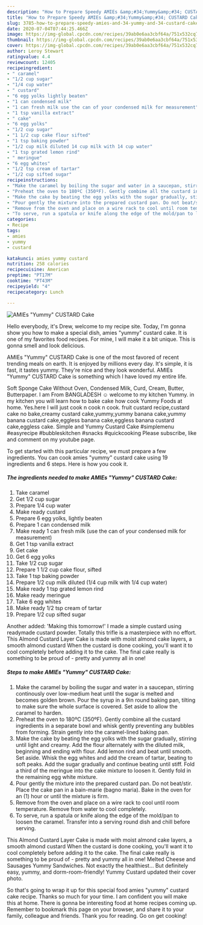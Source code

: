 ```yaml
---
description: "How to Prepare Speedy AMIEs &amp;#34;Yummy&amp;#34; CUSTARD Cake"
title: "How to Prepare Speedy AMIEs &amp;#34;Yummy&amp;#34; CUSTARD Cake"
slug: 3785-how-to-prepare-speedy-amies-and-34-yummy-and-34-custard-cake
date: 2020-07-04T07:44:25.466Z
image: https://img-global.cpcdn.com/recipes/39ab0e6aa3cbf64a/751x532cq70/amies-yummy-custard-cake-recipe-main-photo.jpg
thumbnail: https://img-global.cpcdn.com/recipes/39ab0e6aa3cbf64a/751x532cq70/amies-yummy-custard-cake-recipe-main-photo.jpg
cover: https://img-global.cpcdn.com/recipes/39ab0e6aa3cbf64a/751x532cq70/amies-yummy-custard-cake-recipe-main-photo.jpg
author: Leroy Stewart
ratingvalue: 4.4
reviewcount: 12405
recipeingredient:
- " caramel"
- "1/2 cup sugar"
- "1/4 cup water"
- " custard"
- "6 egg yolks lightly beaten"
- "1 can condensed milk"
- "1 can fresh milk use the can of your condensed milk for measurement"
- "1 tsp vanilla extract"
- " cake"
- "6 egg yolks"
- "1/2 cup sugar"
- "1 1/2 cup cake flour sifted"
- "1 tsp baking powder"
- "1/2 cup milk diluted 14 cup milk with 14 cup water"
- "1 tsp grated lemon rind"
- " meringue"
- "6 egg whites"
- "1/2 tsp cream of tartar"
- "1/2 cup sifted sugar"
recipeinstructions:
- "Make the caramel by boiling the sugar and water in a saucepan, stirring continously over low-medium heat until the sugar is melted and becomes golden brown. Pour the syrup in a 9in round baking pan, tilting to make sure the whole surface is covered. Set aside to allow the caramel to harden."
- "Preheat the oven to 180ºC (350ºF). Gently combine all the custard ingredients in a separate bowl and whisk gently preventing any bubbles from forming. Strain gently into the caramel-lined baking pan."
- "Make the cake by beating the egg yolks with the sugar gradually, stirring until light and creamy. Add the flour alternately with the diluted milk, beginning and ending with flour. Add lemon rind and beat until smooth. Set aside. Whisk the egg whites and add the cream of tartar, beating to soft peaks. Add the sugar gradually and continue beating until stiff. Fold a third of the meringue into the cake mixture to loosen it. Gently fold in the remaining egg white mixture."
- "Pour gently the mixture into the prepared custard pan. Do not beat/stir. Place the cake pan in a bain-marie (bagno maria). Bake in the oven for an (1) hour or until the mixture is firm."
- "Remove from the oven and place on a wire rack to cool until room temperature. Remove from water to cool completely."
- "To serve, run a spatula or knife along the edge of the mold/pan to loosen the caramel. Transfer into a serving round dish and chill before serving."
categories:
- Recipe
tags:
- amies
- yummy
- custard

katakunci: amies yummy custard 
nutrition: 258 calories
recipecuisine: American
preptime: "PT17M"
cooktime: "PT43M"
recipeyield: "4"
recipecategory: Lunch

---
```



![AMIEs &#34;Yummy&#34; CUSTARD Cake](https://img-global.cpcdn.com/recipes/39ab0e6aa3cbf64a/751x532cq70/amies-yummy-custard-cake-recipe-main-photo.jpg)

Hello everybody, it's Drew, welcome to my recipe site. Today, I'm gonna show you how to make a special dish, amies &#34;yummy&#34; custard cake. It is one of my favorites food recipes. For mine, I will make it a bit unique. This is gonna smell and look delicious.

AMIEs &#34;Yummy&#34; CUSTARD Cake is one of the most favored of recent trending meals on earth. It is enjoyed by millions every day. It's simple, it is fast, it tastes yummy. They're nice and they look wonderful. AMIEs &#34;Yummy&#34; CUSTARD Cake is something which I have loved my entire life.

Soft Sponge Cake Without Oven, Condensed Milk, Curd, Cream, Butter, Butterpaper. I am From BANGLADESH ☺ welcome to my kitchen Yummy. in my kitchen you will learn how to bake cake how cook Yummy Foods at home. Yes.here I will just cook n cook n cook. fruit custard recipe,custard cake no bake,creamy custard cake,yummy,yummy banana cake,yummy banana custard cake,eggless banana cake,eggless banana custard cake,eggless cake. Simple and Yummy Custard Cake #simplemenu #easyrecipe #bubbleskitchen #snacks #quickcooking Please subscribe, like and comment on my youtube page.


To get started with this particular recipe, we must prepare a few ingredients. You can cook amies &#34;yummy&#34; custard cake using 19 ingredients and 6 steps. Here is how you cook it.

<!--inarticleads1-->

##### The ingredients needed to make AMIEs &#34;Yummy&#34; CUSTARD Cake:

1. Take  caramel
1. Get 1/2 cup sugar
1. Prepare 1/4 cup water
1. Make ready  custard
1. Prepare 6 egg yolks, lightly beaten
1. Prepare 1 can condensed milk
1. Make ready 1 can fresh milk (use the can of your condensed milk for measurement)
1. Get 1 tsp vanilla extract
1. Get  cake
1. Get 6 egg yolks
1. Take 1/2 cup sugar
1. Prepare 1 1/2 cup cake flour, sifted
1. Take 1 tsp baking powder
1. Prepare 1/2 cup milk diluted (1/4 cup milk with 1/4 cup water)
1. Make ready 1 tsp grated lemon rind
1. Make ready  meringue
1. Take 6 egg whites
1. Make ready 1/2 tsp cream of tartar
1. Prepare 1/2 cup sifted sugar


Another added: &#39;Making this tomorrow!&#39; I made a simple custard using readymade custard powder. Totally this trifle is a masterpiece with no effort. This Almond Custard Layer Cake is made with moist almond cake layers, a smooth almond custard When the custard is done cooking, you&#39;ll want it to cool completely before adding it to the cake. The final cake really is something to be proud of - pretty and yummy all in one! 

<!--inarticleads2-->

##### Steps to make AMIEs &#34;Yummy&#34; CUSTARD Cake:

1. Make the caramel by boiling the sugar and water in a saucepan, stirring continously over low-medium heat until the sugar is melted and becomes golden brown. Pour the syrup in a 9in round baking pan, tilting to make sure the whole surface is covered. Set aside to allow the caramel to harden.
1. Preheat the oven to 180ºC (350ºF). Gently combine all the custard ingredients in a separate bowl and whisk gently preventing any bubbles from forming. Strain gently into the caramel-lined baking pan.
1. Make the cake by beating the egg yolks with the sugar gradually, stirring until light and creamy. Add the flour alternately with the diluted milk, beginning and ending with flour. Add lemon rind and beat until smooth. Set aside. Whisk the egg whites and add the cream of tartar, beating to soft peaks. Add the sugar gradually and continue beating until stiff. Fold a third of the meringue into the cake mixture to loosen it. Gently fold in the remaining egg white mixture.
1. Pour gently the mixture into the prepared custard pan. Do not beat/stir. Place the cake pan in a bain-marie (bagno maria). Bake in the oven for an (1) hour or until the mixture is firm.
1. Remove from the oven and place on a wire rack to cool until room temperature. Remove from water to cool completely.
1. To serve, run a spatula or knife along the edge of the mold/pan to loosen the caramel. Transfer into a serving round dish and chill before serving.


This Almond Custard Layer Cake is made with moist almond cake layers, a smooth almond custard When the custard is done cooking, you&#39;ll want it to cool completely before adding it to the cake. The final cake really is something to be proud of - pretty and yummy all in one! Melted Cheese and Sausages Yummy Sandwiches. Not exactly the healthiest… But definitely easy, yummy, and dorm-room-friendly! Yummy Custard updated their cover photo. 

So that's going to wrap it up for this special food amies &#34;yummy&#34; custard cake recipe. Thanks so much for your time. I am confident you will make this at home. There is gonna be interesting food at home recipes coming up. Remember to bookmark this page on your browser, and share it to your family, colleague and friends. Thank you for reading. Go on get cooking!
